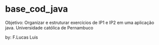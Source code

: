 # base_cod_java

Objetivo: Organizar e estruturar exercícios de IP1 e IP2 em uma aplicação java.
Universidade católica de Pernambuco

by: F.Lucas Luis
